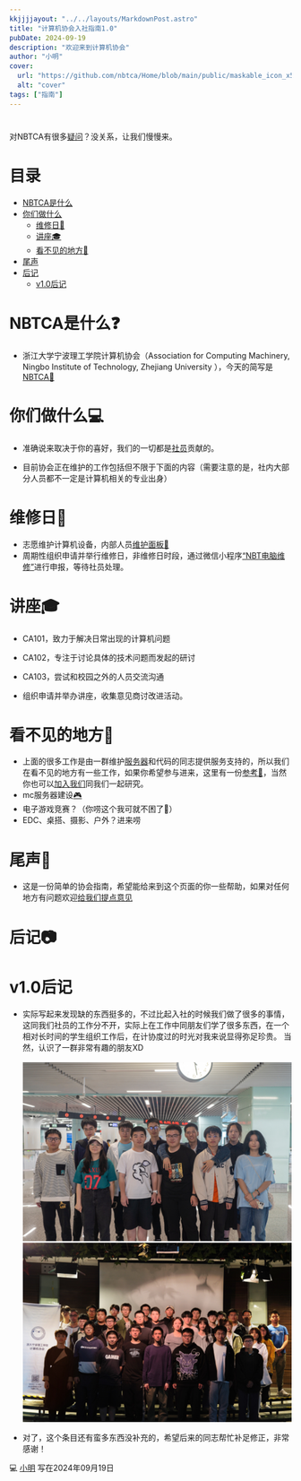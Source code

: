 ```yaml
---
kkjjjjayout: "../../layouts/MarkdownPost.astro"
title: "计算机协会入社指南1.0"
pubDate: 2024-09-19
description: "欢迎来到计算机协会"
author: "小明"
cover:
  url: "https://github.com/nbtca/Home/blob/main/public/maskable_icon_x512.png"
  alt: "cover"
tags: ["指南"]
---
```


#

对NBTCA有很多[疑问](mailto:@nbtca.space)？没关系，让我们慢慢来。

# 目录

- [NBTCA是什么](#NBTCA是什么)
- [你们做什么](#你们做什么)
  - [维修日🧰](#维修日)
  - [讲座🎓](#讲座)
  - [看不见的地方🗿](#看不见的地方)
- [尾声](#尾声)
- [后记](#后记)
  - [v1.0后记](#v1.后记)

# NBTCA是什么❓

- 浙江大学宁波理工学院计算机协会（Association for Computing Machinery, Ningbo Institute of Technology, Zhejiang University ），今天的简写是[NBTCA🔗](https://github.com/nbtca/documents/blob/main/%E6%A1%A3%E6%A1%88/%E8%AE%A1%E7%AE%97%E6%9C%BA%E5%8D%8F%E4%BC%9A%E7%BA%B2%E8%A6%81)

# 你们做什么💻

- 准确说来取决于你的喜好，我们的一切都是[社员](https://en.wikipedia.org/wiki/Unus_pro_omnibus,_omnes_pro_uno)贡献的。

- 目前协会正在维护的工作包括但不限于下面的内容（需要注意的是，社内大部分人员都不一定是计算机相关的专业出身）

# 维修日🧰

- 志愿维护计算机设备，内部人员[维护面板🔧](https://repair.nbtca.space/)
- 周期性组织申请并举行维修日，非维修日时段，通过微信小程序[“NBT电脑维修”](此条目等待扩充)进行申报，等待社员处理。

# 讲座🎓

- CA101，致力于解决日常出现的计算机问题
- CA102，专注于讨论具体的技术问题而发起的研讨
- CA103，尝试和校园之外的人员交流沟通

- 组织申请并举办讲座，收集意见商讨改进活动。

# 看不见的地方🗿

- 上面的很多工作是由一群维护[服务器](https://i.nbtca.space/)和代码的同志提供服务支持的，所以我们在看不见的地方有一些工作，如果你希望参与进来，这里有一份[参考💾](此条目等待扩充)，当然你也可以[加入我们](此条目等待扩充)同我们一起研究。
- mc服务器建设[🎮](https://mc.nbtca.space/)
- 电子游戏竞赛？（你唠这个我可就不困了🤠）
- EDC、桌搭、摄影、户外？进来唠

# 尾声📲

- 这是一份简单的协会指南，希望能给来到这个页面的你一些帮助，如果对任何地方有问题欢迎[给我们提点意见](https://github.com/nbtca/Home/pulls)

# 后记📷

# v1.0后记

- 实际写起来发现缺的东西挺多的，不过比起入社的时候我们做了很多的事情，这同我们社员的工作分不开，实际上在工作中同朋友们学了很多东西，在一个相对长时间的学生组织工作后，在计协度过的时光对我来说显得弥足珍贵。
  当然，认识了一群非常有趣的朋友XD  
  <br>
  ![23年夏计协出游](./assets/20230628_22nd_generation.jpeg)  
  ![23年秋计协迎新晚会](./assets/20231021_23rd_generation.jpeg)

- 对了，这个条目还有蛮多东西没补充的，希望后来的同志帮忙补足修正，非常感谢！

💻 [小明](https://m1ng.space/) 写在2024年09月19日
